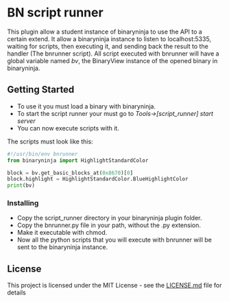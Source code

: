 # BN script runner

This plugin allow a student instance of binaryninja to use the API to a certain extend.
It allow a binaryninja instance to listen to localhost:5335, waiting for scripts, then executing it, and sending back the result to the handler (The bnrunner script).
All script executed with bnrunner will have a global variable named *bv*, the BinaryView instance of the opened binary in binaryninja.

## Getting Started

- To use it you must load a binary with binaryninja.
- To start the script runner your must go to *Tools->[script_runner] start server*
- You can now execute scripts with it.

The scripts must look like this:

```python
#!/usr/bin/env bnrunner
from binaryninja import HighlightStandardColor

block = bv.get_basic_blocks_at(0x8670)[0]
block.highlight = HighlightStandardColor.BlueHighlightColor
print(bv)
```

### Installing

- Copy the script_runner directory in your binaryninja plugin folder.
- Copy the bnrunner.py file in your path, without the .py extension.
- Make it executable with chmod.
- Now all the python scripts that you will execute with bnrunner will be sent to the binaryninja instance.   
## License

This project is licensed under the MIT License - see the [LICENSE.md](LICENSE.md) file for details
